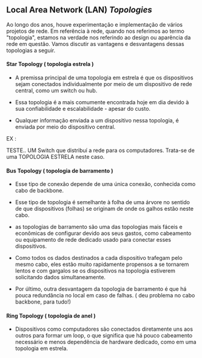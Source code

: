 ## Local Area Network (LAN) *Topologies*


Ao longo dos anos, houve experimentação e implementação de vários projetos de rede. 
Em referência à rede, quando nos referimos ao termo "topologia", estamos na verdade nos referindo ao design ou aparência da rede em questão.
Vamos discutir as vantagens e desvantagens dessas topologias a seguir.


#### Star Topology ( topologia estrela )


- A premissa principal de uma topologia em estrela é que os dispositivos sejam conectados 
individualmente por meio de um dispositivo de rede central, como um switch ou hub.

- Essa topologia é a mais comumente encontrada hoje em dia devido 
à sua confiabilidade e escalabilidade - apesar do custo.

- Qualquer informação enviada a um dispositivo nessa topologia, é enviada por meio do dispositivo central.

EX :

 TESTE.. UM Switch que distribuí a rede para os computadores. Trata-se de uma TOPOLOGIA ESTRELA neste caso.


#### Bus Topology ( topologia de barramento )



- Esse tipo de conexão depende de uma única conexão, conhecida como cabo de backbone.

- Esse tipo de topologia é semelhante à folha de uma árvore no sentido de que dispositivos (folhas) se originam de onde os galhos estão neste cabo.

- as topologias de barramento são uma das topologias mais fáceis e econômicas de configurar 
devido aos seus gastos, como cabeamento ou equipamento de rede dedicado usado para conectar esses dispositivos.


- Como todos os dados destinados a cada dispositivo trafegam pelo mesmo cabo, eles estão muito rapidamente propensos a se tornarem
 lentos e com gargalos se os dispositivos na topologia estiverem solicitando dados simultaneamente.

- Por último, outra desvantagem da topologia de barramento é que há pouca redundância no local em caso de falhas. ( deu problema no cabo backbone, para tudo!)


#### Ring Topology ( topologia de anel )


- Dispositivos como computadores são conectados diretamente uns aos outros para formar um loop, o que significa
que há pouco cabeamento necessário e menos dependência de hardware dedicado, como em uma topologia em estrela.